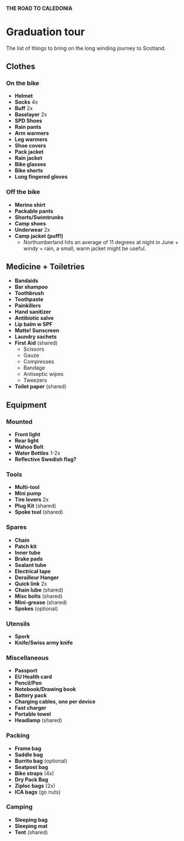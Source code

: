 #### THE ROAD TO CALEDONIA

# Graduation tour

The list of things to bring on the long winding journey to Scotland.

## Clothes

### On the bike

- **Helmet**
- **Socks** 4x
- **Buff** 2x
- **Baselayer** 2x
- **SPD Shoes**
- **Rain pants**
- **Arm warmers**
- **Leg warmers**
- **Shoe covers**
- **Pack jacket**
- **Rain jacket**
- **Bike glasses**
- **Bike shorts**
- **Long fingered gloves**

### Off the bike

- **Merino shirt**
- **Packable pants**
- **Shorts/Swimtrunks**
- **Camp shoes**
- **Underwear** 2x
- **Camp jacket (puff!)**
  - Northumberland hits an average of 11 degrees at night in June + windy + rain, a small, warm jacket might be useful.

## Medicine + Toiletries

- **Bandaids**
- **Bar shampoo**
- **Toothbrush**
- **Toothpaste**
- **Painkillers**
- **Hand sanitizer**
- **Antibiotic salve**
- **Lip balm w SPF**
- **Matte! Sunscreen**
- **Laundry sachets**
- **First Aid** (shared)
  - Scissors
  - Gauze
  - Compresses
  - Bandage
  - Antiseptic wipes
  - Tweezers
- **Toilet paper** (shared)

## Equipment

### Mounted

- **Front light**
- **Rear light**
- **Wahoo Bolt**
- **Water Bottles** 1-2x
- **Reflective Swedish flag?**

### Tools

- **Multi-tool**
- **Mini pump**
- **Tire levers** 2x
- **Plug Kit** (shared)
- **Spoke tool** (shared)

### Spares

- **Chain**
- **Patch kit**
- **Inner tube**
- **Brake pads**
- **Sealant tube**
- **Electrical tape**
- **Derailleur Hanger**
- **Quick link** 2x
- **Chain lube** (shared)
- **Misc bolts** (shared)
- **Mini-grease** (shared)
- **Spokes** (optional)

### Utensils

- **Spork**
- **Knife/Swiss army knife**

### Miscellaneous

- **Passport**
- **EU Health card**
- **Pencil/Pen**
- **Notebook/Drawing book**
- **Battery pack**
- **Charging cables, one per device**
- **Fast charger**
- **Portable towel**
- **Headlamp** (shared)

### Packing

- **Frame bag**
- **Saddle bag**
- **Burrito bag** (optional)
- **Seatpost bag**
- **Bike straps** (4x)
- **Dry Pack Bag**
- **Ziploc bags** (2x)
- **ICA bags** (go nuts)

### Camping

- **Sleeping bag**
- **Sleeping mat**
- **Tent** (shared)
